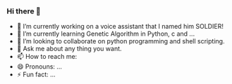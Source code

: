 ### Hi there 👋

<!--
**ali-moments/ali-moments** is a ✨ _special_ ✨ repository because its `README.md` (this file) appears on your GitHub profile. 

Here are some ideas to get you started: -->

- 🔭 I’m currently working on a voice assistant that I named him SOLDIER!
- 🌱 I’m currently learning Genetic Algorithm in Python, c and ...
- 👯 I’m looking to collaborate on python programming and shell scripting.
- 💬 Ask me about any thing you want.
- 📫 How to reach me: 
- 😄 Pronouns: ...
- ⚡ Fun fact: ...
